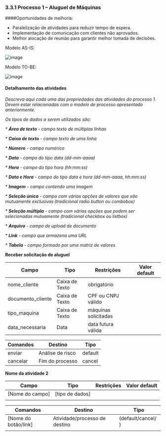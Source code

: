 ### 3.3.1 Processo 1 – Aluguel de Máquinas

####Oportunidades de melhoria:

- Paralelização de atividades para reduzir tempo de espera.
- Implementação de comunicação com clientes não aprovados.
- Melhor alocação de reunião para garantir melhor tomada de decisões.
 
Modelo AS-IS:

![image](https://github.com/user-attachments/assets/23e768d0-e995-417e-bfe4-8dd06cd7abbd)

Modelo TO-BE:

![image](https://github.com/user-attachments/assets/4bd5bbfc-dfdc-4fef-a621-d7c96b1bc16b)


#### Detalhamento das atividades

_Descreva aqui cada uma das propriedades das atividades do processo 1. 
Devem estar relacionadas com o modelo de processo apresentado anteriormente._

_Os tipos de dados a serem utilizados são:_

_* **Área de texto** - campo texto de múltiplas linhas_

_* **Caixa de texto** - campo texto de uma linha_

_* **Número** - campo numérico_

_* **Data** - campo do tipo data (dd-mm-aaaa)_

_* **Hora** - campo do tipo hora (hh:mm:ss)_

_* **Data e Hora** - campo do tipo data e hora (dd-mm-aaaa, hh:mm:ss)_

_* **Imagem** - campo contendo uma imagem_

_* **Seleção única** - campo com várias opções de valores que são mutuamente exclusivas (tradicional radio button ou combobox)_

_* **Seleção múltipla** - campo com várias opções que podem ser selecionadas mutuamente (tradicional checkbox ou listbox)_

_* **Arquivo** - campo de upload de documento_

_* **Link** - campo que armazena uma URL_

_* **Tabela** - campo formado por uma matriz de valores_


**Receber solicitação de aluguel**

| **Campo**          | **Tipo**         | **Restrições**       | **Valor default** |
| ---                | ---              | ---                  | ---               |
| nome_cliente       | Caixa de Texto   | obrigatório          |                   |
| documento_cliente  | Caixa de Texto   | CPF ou CNPJ válido   |                   |
| tipo_maquina       | Caixa de Texto   | máquinas solicitadas |                   |
| data_necessaria    | Data             | data futura válida   |                   |

| **Comandos**         |  **Destino**                   | **Tipo** |
| ---                  | ---                            | ---               |
| enviar               | Análise de risco               | default           |
| cancelar             | Fim do processo                | cancel            |

**Nome da atividade 2**

| **Campo**       | **Tipo**         | **Restrições** | **Valor default** |
| ---             | ---              | ---            | ---               |
| [Nome do campo] | [tipo de dados]  |                |                   |
|                 |                  |                |                   |

| **Comandos**         |  **Destino**                   | **Tipo**          |
| ---                  | ---                            | ---               |
| [Nome do botão/link] | Atividade/processo de destino  | (default/cancel/  ) |
|                      |                                |                   |
